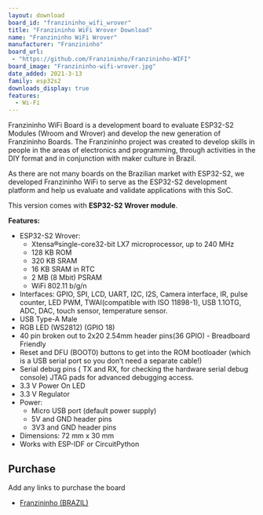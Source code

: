 ```yaml
---
layout: download
board_id: "franzininho_wifi_wrover"
title: "Franzininho WiFi Wrover Download"
name: "Franzininho WiFi Wrover"
manufacturer: "Franzininho"
board_url:
 - "https://github.com/Franzininho/Franzininho-WIFI"
board_image: "Franzininho-wifi-wrover.jpg"
date_added: 2021-3-13
family: esp32s2
downloads_display: true
features:
  - Wi-Fi
---
```


Franzininho WiFi Board is a development board to evaluate ESP32-S2 Modules (Wroom and Wrover) and develop the new generation of Franzininho Boards. The Franzininho project was created to develop skills in people in the areas of electronics and programming, through activities in the DIY format and in conjunction with maker culture in Brazil.

As there are not many boards on the Brazilian market with ESP32-S2, we developed Franzininho WiFi to serve as the ESP32-S2 development platform and help us evaluate and validate applications with this SoC.

This version comes with **ESP32-S2 Wrover module**.

**Features:**

- ESP32-S2 Wrover:
  - Xtensa®single-core32-bit LX7 microprocessor, up to 240 MHz
  - 128 KB ROM
  - 320 KB SRAM
  - 16 KB SRAM in RTC
  - 2 MB (8 Mbit) PSRAM
  - WiFi 802.11 b/g/n
- Interfaces: GPIO, SPI, LCD, UART, I2C, I2S, Camera interface, IR, pulse counter, LED PWM, TWAI(compatible with ISO 11898-1), USB 1.1OTG, ADC, DAC, touch sensor, temperature sensor.
- USB Type-A Male
- RGB LED (WS2812) (GPIO 18)
- 40 pin broken out to 2x20 2.54mm header pins(36 GPIO) - Breadboard Friendly
- Reset and DFU (BOOT0) buttons to get into the ROM bootloader (which is a USB serial port so you don’t need a separate cable!)
- Serial debug pins ( TX and RX, for checking the hardware serial debug console)
JTAG pads for advanced debugging access.
- 3.3 V Power On LED
- 3.3 V Regulator
- Power:
  - Micro USB port (default power supply)
  - 5V and GND header pins
  - 3V3 and GND header pins
- Dimensions: 72 mm x 30 mm
- Works with ESP-IDF or CircuitPython




## Purchase
Add any links to purchase the board
* [Franzininho (BRAZIL)](https://franzininho.com.br/)
